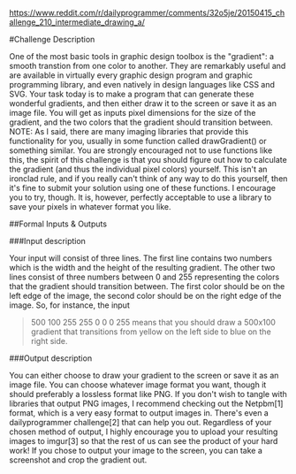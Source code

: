 https://www.reddit.com/r/dailyprogrammer/comments/32o5je/20150415_challenge_210_intermediate_drawing_a/

#Challenge Description

One of the most basic tools in graphic design toolbox is the "gradient": a smooth transtion from one color to another. They are remarkably useful and are available in virtually every graphic design program and graphic programming library, and even natively in design languages like CSS and SVG.
Your task today is to make a program that can generate these wonderful gradients, and then either draw it to the screen or save it as an image file. You will get as inputs pixel dimensions for the size of the gradient, and the two colors that the gradient should transition between.
NOTE: As I said, there are many imaging libraries that provide this functionality for you, usually in some function called drawGradient() or something similar. You are strongly encouraged not to use functions like this, the spirit of this challenge is that you should figure out how to calculate the gradient (and thus the individual pixel colors) yourself.
This isn't an ironclad rule, and if you really can't think of any way to do this yourself, then it's fine to submit your solution using one of these functions. I encourage you to try, though.
It is, however, perfectly acceptable to use a library to save your pixels in whatever format you like.

##Formal Inputs & Outputs

###Input description

Your input will consist of three lines. The first line contains two numbers which is the width and the height of the resulting gradient. The other two lines consist of three numbers between 0 and 255 representing the colors that the gradient should transition between. The first color should be on the left edge of the image, the second color should be on the right edge of the image.
So, for instance, the input
>500 100 
>255 255 0 
>0 0 255
means that you should draw a 500x100 gradient that transitions from yellow on the left side to blue on the right side.

###Output description

You can either choose to draw your gradient to the screen or save it as an image file. You can choose whatever image format you want, though it should preferably a lossless format like PNG.
If you don't wish to tangle with libraries that output PNG images, I recommend checking out the Netpbm[1] format, which is a very easy format to output images in. There's even a dailyprogrammer challenge[2] that can help you out.
Regardless of your chosen method of output, I highly encourage you to upload your resulting images to imgur[3] so that the rest of us can see the product of your hard work! If you chose to output your image to the screen, you can take a screenshot and crop the gradient out.
